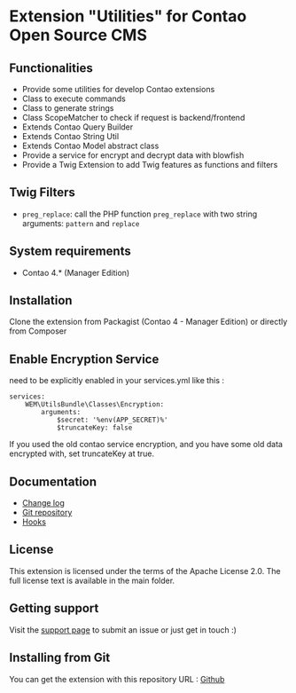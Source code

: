 Extension "Utilities" for Contao Open Source CMS
======================

Functionalities
-------------------
 * Provide some utilities for develop Contao extensions
 * Class to execute commands
 * Class to generate strings
 * Class ScopeMatcher to check if request is backend/frontend
 * Extends Contao Query Builder
 * Extends Contao String Util
 * Extends Contao Model abstract class
 * Provide a service for encrypt and decrypt data with blowfish
 * Provide a Twig Extension to add Twig features as functions and filters

Twig Filters
-------------------
 * `preg_replace`: call the PHP function `preg_replace` with two string arguments: `pattern` and `replace`

System requirements
-------------------

 * Contao 4.* (Manager Edition)

Installation
------------

Clone the extension from Packagist (Contao 4 - Manager Edition) or directly from Composer

Enable Encryption Service
------------
need to be explicitly enabled in your services.yml like this :
```YML
services:
    WEM\UtilsBundle\Classes\Encryption:
        arguments:
            $secret: '%env(APP_SECRET)%'
            $truncateKey: false
```
If you used the old contao service encryption, and you have some old data encrypted with, set truncateKey at true.

Documentation
-------------

 * [Change log][1]
 * [Git repository][2]
 * [Hooks][4]

License
-------

This extension is licensed under the terms of the Apache License 2.0. The full license text is
available in the main folder.

Getting support
---------------

Visit the [support page][3] to submit an issue or just get in touch :)


Installing from Git
-------------------

You can get the extension with this repository URL : [Github][2]

[1]: CHANGELOG.md
[2]: https://github.com/web-ex-machina/contao-utils
[3]: https://github.com/web-ex-machina/contao-utils/issues
[4]: /docs/HOOKS.md